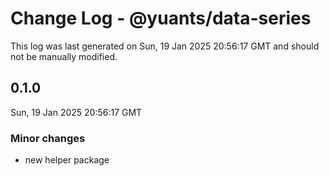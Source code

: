 # Change Log - @yuants/data-series

This log was last generated on Sun, 19 Jan 2025 20:56:17 GMT and should not be manually modified.

## 0.1.0
Sun, 19 Jan 2025 20:56:17 GMT

### Minor changes

- new helper package 

